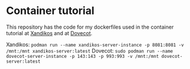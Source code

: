 # Container tutorial
This repository has the code for my dockerfiles used in the container tutorial at [Xandikos](https://raduzaharia.medium.com/lets-create-a-calendar-server-container-with-xandikos-and-podman-1a62c1aedc6a) and at [Dovecot](https://raduzaharia.medium.com/email-server-in-a-jar-the-parametrized-dovecot-podman-container-d999fc565ad0). 

Xandikos: `podman run --name xandikos-server-instance -p 8081:8081 -v /mnt:/mnt xandikos-server:latest`
Dovecot: `sudo podman run --name dovecot-server-instance -p 143:143 -p 993:993 -v /mnt:/mnt dovecot-server:latest`
